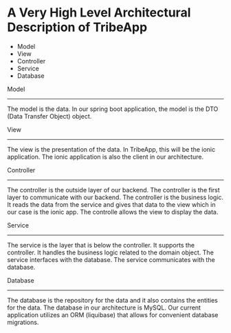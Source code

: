 # A Very High Level Architectural Description of TribeApp

* Model
* View
* Controller
* Service
* Database

Model

----------
The model is the data. In our spring boot application, the model is the DTO (Data Transfer Object) object.

View

----------
The view is the presentation of the data. In TribeApp, this will be the ionic application. The ionic application is also the client in our architecture.

Controller

----------
The controller is the outside layer of our backend. The controller is the first layer to communicate with our backend. The controller is the business logic. It reads the data from the service and gives that data to the view which in our case is the ionic app. The controlle allows the view to display the data.

Service

----------
The service is the layer that is below the controller. It supports the controller. It handles the business logic related to the domain object. The service interfaces with the database. The service communicates with the database.

Database

----------
The database is the repository for the data and it also contains the entities for the data. The database in our architecture is MySQL. Our current application utilizes an ORM (liquibase) that allows for convenient database migrations.
